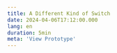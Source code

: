 ```yaml
---
title: A Different Kind of Switch
date: 2024-04-06T17:12:00.000
lang: en
duration: 5min
meta: 'View Prototype'
---
```


<DifferentKindSwitch />

